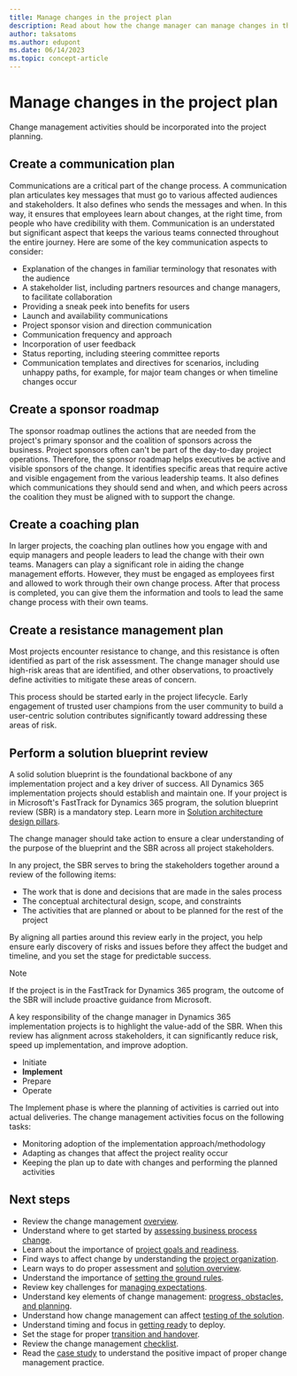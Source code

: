 ```yaml
---
title: Manage changes in the project plan
description: Read about how the change manager can manage changes in the project plan for a Dynamics 365 implementation project. 
author: taksatoms
ms.author: edupont
ms.date: 06/14/2023
ms.topic: concept-article
---
```


# Manage changes in the project plan

Change management activities should be incorporated into the project planning.

## Create a communication plan

Communications are a critical part of the change process. A communication plan articulates key messages that must go to various affected audiences and stakeholders. It also defines who sends the messages and when. In this way, it ensures that employees learn about changes, at the right time, from people who have credibility with them. Communication is an understated but significant aspect that keeps the various teams connected throughout the entire journey. Here are some of the key communication aspects to consider:

- Explanation of the changes in familiar terminology that resonates with the audience
- A stakeholder list, including partners resources and change managers, to facilitate collaboration
- Providing a sneak peek into benefits for users
- Launch and availability communications
- Project sponsor vision and direction communication
- Communication frequency and approach
- Incorporation of user feedback
- Status reporting, including steering committee reports
- Communication templates and directives for scenarios, including unhappy paths, for example, for major team changes or when timeline changes occur

## Create a sponsor roadmap

The sponsor roadmap outlines the actions that are needed from the project's primary sponsor and the coalition of sponsors across the business. Project sponsors often can't be part of the day-to-day project operations. Therefore, the sponsor roadmap helps executives be active and visible sponsors of the change. It identifies specific areas that require active and visible engagement from the various leadership teams. It also defines which communications they should send and when, and which peers across the coalition they must be aligned with to support the change.

## Create a coaching plan

In larger projects, the coaching plan outlines how you engage with and equip managers and people leaders to lead the change with their own teams. Managers can play a significant role in aiding the change management efforts. However, they must be engaged as employees first and allowed to work through their own change process. After that process is completed, you can give them the information and tools to lead the same change process with their own teams.

## Create a resistance management plan

Most projects encounter resistance to change, and this resistance is often identified as part of the risk assessment. The change manager should use high-risk areas that are identified, and other observations, to proactively define activities to mitigate these areas of concern.

This process should be started early in the project lifecycle. Early engagement of trusted user champions from the user community to build a user-centric solution contributes significantly toward addressing these areas of risk.

## Perform a solution blueprint review

A solid solution blueprint is the foundational backbone of any implementation project and a key driver of success. All Dynamics 365 implementation projects should establish and maintain one. If your project is in Microsoft's FastTrack for Dynamics 365 program, the solution blueprint review (SBR) is a mandatory step. Learn more in [Solution architecture design pillars](solution-architecture-design-pillars.md).

The change manager should take action to ensure a clear understanding of the purpose of the blueprint and the SBR across all project stakeholders.

In any project, the SBR serves to bring the stakeholders together around a review of the following items:

- The work that is done and decisions that are made in the sales process
- The conceptual architectural design, scope, and constraints
- The activities that are planned or about to be planned for the rest of the project

By aligning all parties around this review early in the project, you help ensure early discovery of risks and issues before they affect the budget and timeline, and you set the stage for predictable success.

> [!NOTE]
> If the project is in the FastTrack for Dynamics 365 program, the outcome of the SBR will include proactive guidance from Microsoft.

A key responsibility of the change manager in Dynamics 365 implementation projects is to highlight the value-add of the SBR. When this review has alignment across stakeholders, it can significantly reduce risk, speed up implementation, and improve adoption.

* Initiate
* **Implement**
* Prepare
* Operate

The Implement phase is where the planning of activities is carried out into actual deliveries. The change management activities focus on the following tasks:

- Monitoring adoption of the implementation approach/methodology
- Adapting as changes that affect the project reality occur
- Keeping the plan up to date with changes and performing the planned activities

## Next steps

- Review the change management [overview](change-management.md).
- Understand where to get started by [assessing business process change](change-management-assessing-business-process-change.md).
- Learn about the importance of [project goals and readiness](change-management-project-goals-readiness.md).
- Find ways to affect change by understanding the [project organization](change-management-project-organization.md).
- Learn ways to do proper assessment and [solution overview](change-management-solution-overiew.md).
- Understand the importance of [setting the ground rules](change-management-set-ground-rules.md).
- Review key challenges for [managing expectations](change-management-manage-expectations.md).
- Understand key elements of change management: [progress, obstacles, and planning](change-management-progress-obstacles-planning.md).
- Understand how change management can affect [testing of the solution](change-management-test-solution.md).
- Understand timing and focus in [getting ready](change-management-get-ready.md) to deploy.
- Set the stage for proper [transition and handover](change-management-transition-handover.md).
- Review the change management [checklist](change-management-checklist.md).
- Read the [case study](change-management-case-study.md) to understand the positive impact of proper change management practice.
